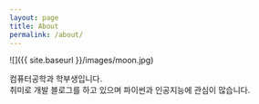 ```yaml
---
layout: page
title: About
permalink: /about/
---
```


![]({{ site.baseurl }}/images/moon.jpg)

컴퓨터공학과 학부생입니다.
<br>
취미로 개발 블로그를 하고 있으며 파이썬과 인공지능에 관심이 많습니다.

